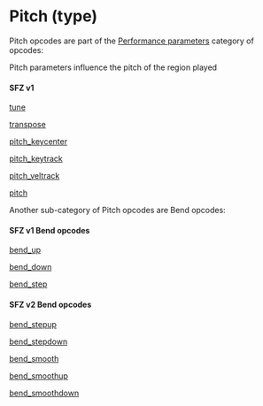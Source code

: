 ---
---
# Pitch (type)

Pitch opcodes are part of the [Performance parameters](/categories/performance_parameters)
category of opcodes:

Pitch parameters influence the pitch of the region played

#### SFZ v1

[tune](/opcodes/tune)

[transpose](/opcodes/transpose)

[pitch_keycenter](/opcodes/pitch_keycenter)

[pitch_keytrack](/opcodes/pitch_keytrack)

[pitch_veltrack](/opcodes/pitch_veltrack)

[pitch](/opcodes/pitch)

Another sub-category of Pitch opcodes are Bend opcodes:

#### SFZ v1 Bend opcodes

[bend_up](/opcodes/bend_up)

[bend_down](/opcodes/bend_down)

[bend_step](/opcodes/bend_step)

#### SFZ v2 Bend opcodes

[bend_stepup](/opcodes/bend_stepup)

[bend_stepdown](/opcodes/bend_stepdown)

[bend_smooth](/opcodes/bend_smooth)

[bend_smoothup](/opcodes/bend_smoothup)

[bend_smoothdown](/opcodes/bend_smoothdown)
